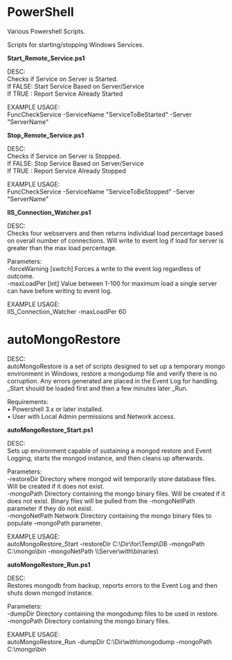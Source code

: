 PowerShell
==========

Various Powershell Scripts. 

Scripts for starting/stopping Windows Services.

<b>Start_Remote_Service.ps1</b>

DESC: <br>
Checks if Service on Server is Started. <br>
If FALSE: Start Service Based on Server/Service<br>
If TRUE : Report Service Already Started 
    
EXAMPLE USAGE:<br> 
FuncCheckService -ServiceName "ServiceToBeStarted" -Server "ServerName"

<b>Stop_Remote_Service.ps1</b>

DESC: <br>
Checks if Service on Server is Stopped. <br>
If FALSE: Stop Service Based on Server/Service<br>
If TRUE : Report Service Already Stopped 
    
EXAMPLE USAGE: <br>
FuncCheckService -ServiceName "ServiceToBeStopped" -Server "ServerName"

<b>IIS_Connection_Watcher.ps1</b>

DESC: <br>
Checks four webservers and then returns individual load percentage based on overall number of connections. Will write to event log if load for server is greater than the max load percentage.

Parameters:	<br>
-forceWarning [switch] Forces a write to the event log regardless of outcome.<br>
-maxLoadPer [int] Value between 1-100 for maximum load a single server can have before writing to event log.
    
EXAMPLE USAGE: <br>
IIS_Connection_Watcher -maxLoadPer 60


autoMongoRestore
=================

DESC: <br>
autoMongoRestore is a set of scripts designed to set up a temporary mongo environment in Windows, restore a mongodump file and verify there is no corruption. Any errors generated are placed in the Event Log for handling. _Start should be loaded first and then a few minutes later _Run.

Requirements: <br>
•	Powershell 3.x or later installed.<br>
•	User with Local Admin permissions and Network access.

<b>autoMongoRestore_Start.ps1</b>

DESC:<br>
Sets up environment capable of sustaining a mongod restore and Event Logging, starts the mongod instance, and then cleans up afterwards.

Parameters:	<br>
-restoreDir	Directory where mongod will temporarily store database files. Will be created if it does not exist.<br>
-mongoPath	Directory containing the mongo binary files. Will be created if it does not exist. Binary files will be pulled from the -mongoNetPath parameter if they do not exist. <br>
-mongoNetPath	Network Directory containing the mongo binary files to populate –mongoPath parameter.<br>

EXAMPLE USAGE: <br>
autoMongoRestore_Start -restoreDir C:\Dir\for\Temp\DB -mongoPath C:\mongo\bin -mongoNetPath \\\Server\with\binaries\

<b>autoMongoRestore_Run.ps1</b>

DESC:<br>
Restores mongodb from backup, reports errors to the Event Log and then shuts down mongod instance.

Parameters:	<br>
-dumpDir	Directory containing the mongodump files to be used in restore.<br>
-mongoPath	Directory containing the mongo binary files.<br>

EXAMPLE USAGE: <br>
autoMongoRestore_Run -dumpDir C:\Dir\with\mongodump -mongoPath C:\mongo\bin


